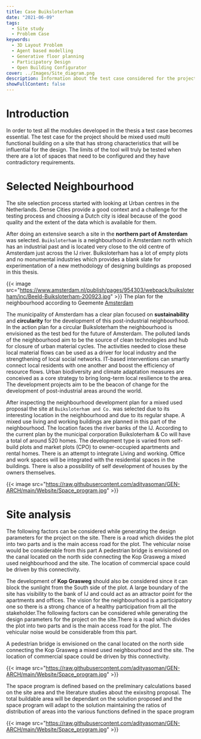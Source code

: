 ```yaml
---
title: Case Buiksloterham
date: "2021-06-09"
tags:
  - Site study
  - Problem Case
keywords:
  - 3D Layout Problem
  - Agent based modelling
  - Generative floor planning
  - Participatory Design 
  - Open Building Configurator
cover: ../Images/Site_diagram.png
description: Information about the test case considered for the project
showFullContent: false
---
```

# Introduction

In order to test all the modules developed in the thesis a test case becomes essential. The test case for the project should be mixed used multi functional building on a site that has strong characteristics that will be influential for the design. The limits of the tool will truly be tested when there are a lot of spaces that need to be configured and they have contradictory requirements.

# Selected Neighbourhood
The site selection process started with looking at Urban centres in the Netherlands. Dense Cities provide a good context and a challenge for the testing process and choosing a Dutch city is ideal because of the good quality and the extent of the data which is available for them. 

After doing an extensive search a site in the **northern part of Amsterdam** was selected. `Buiksloterham` is a neighbourhood in Amsterdam north which has an industrial past and is located very close to the old centre of Amsterdam just across the IJ river. Buiksloterham has a lot of empty plots and no monumental industries which provides a blank slate for experimentation of a new methodology of designing buildings as proposed in this thesis.

{{< image src="https://www.amsterdam.nl/publish/pages/954303/webpack/buiksloterham/inc/Beeld-Buiksloterham-200923.jpg" >}}
The plan for the neighbourhood according to Geemente [Amsterdam](https://www.amsterdam.nl/projecten/buiksloterham/)

The municipality of Amsterdam has a clear plan focused on **sustainability** and **circularity** for the development of this post-industrial neighbourhood. In the action plan for a circular Buiksloterham the neighbourhood is envisioned as the test bed for the future of Amsterdam. The polluted lands of the neighbourhood aim to be the source of clean technologies and hub for closure of urban material cycles. The activities needed to close these local material flows can be used as a driver for local industry and the strengthening of local social networks. IT-based interventions can smartly connect local residents with one another and boost the efficiency of resource flows. Urban biodiversity and climate adaptation measures are conceived as a core strategy to bring long-term local resilience to the area. The development projects aim to be the beacon of change for the development of post-industrial areas around the world.

After inspecting the neighbourhood development plan for a mixed used proposal the site at `Buiksloterham and Co.` was selected due to its interesting location in the neighbourhood and due to its regular shape. A mixed use living and working buildings are planned in this part of the neighbourhood. The location faces the river banks of the IJ. According to the current plan by the municipal corporation Buiksloterham & Co will have a total of around 520 homes. The development type is varied from self-build plots and market plots (CPO) to owner-occupied apartments and rental homes. There is an attempt to integrate Living and working. Office and work spaces will be integrated with the residential spaces in the buildings. There is also a possibility of self development of houses by the owners themselves.

{{< image src="https://raw.githubusercontent.com/adityasoman/GEN-ARCH/main/Website/Space_program.jpg" >}}

# Site analysis
The following factors can be considered while generating the design parameters for the project on the site.
There is a road which divides the plot into two parts and is the main access road for the plot. The vehicular noise would be considerable from this part 
A pedestrian bridge is envisioned on the canal located on the north side connecting the Kop Grasweg a mixed used neighbourhood and the site. The location of commercial space could be driven by this connectivity.

The development of **Kop Grasweg** should also be considered since it can block the sunlight from the South side of the plot.
A large boundary of the site has visibility to the bank of IJ and could act as an attractor point for the apartments and offices.
The vision for the neighbourhood is a participatory one so there is a strong chance of a healthy participation from all the stakeholder.The following factors can be considered while generating the design parameters for the project on the site.There is a road which divides the plot into two parts and is the main access road for the plot. The vehicular noise would be considerable from this part. 

A pedestrian bridge is envisioned on the canal located on the north side connecting the Kop Grasweg a mixed used neighbourhood and the site. The location of commercial space could be driven by this connectivity.

{{< image src="https://raw.githubusercontent.com/adityasoman/GEN-ARCH/main/Website/Space_program.jpg" >}}

The space program is defined based on the preliminary calculations based on the site area and the literature studies about the exixsitng proposal. The total buildable area will be dependant on the solution proposed and the space program will adapt to the solution maintaining the ratios of distribution of areas into the various functions defined in the space program 

{{< image src="https://raw.githubusercontent.com/adityasoman/GEN-ARCH/main/Website/Space_program.jpg" >}}